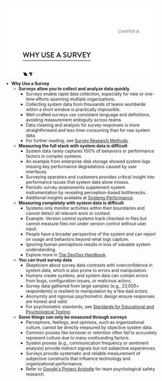 ![surveys-ch14](surveys-ch14.best.png)

- **Why Use a Survey**
  - **Surveys allow you to collect and analyze data quickly**
    - Surveys enable rapid data collection, especially for new or one-time efforts spanning multiple organizations.  
    - Collecting system data from thousands of teams worldwide within a short window is practically impossible.  
    - Well-crafted surveys use consistent language and definitions, avoiding measurement ambiguity across teams.  
    - Data cleaning and analysis for survey responses is more straightforward and less time-consuming than for raw system data.  
    - For further reading, see [Survey Research Methods](https://journals.sagepub.com/home/srm).  
  - **Measuring the full stack with system data is difficult**
    - System data rarely captures 100% of behaviors or performance factors in complex systems.  
    - An example from enterprise disk storage showed system logs missing key performance degradations caused by user interfaces.  
    - Surveying operators and customers provides critical insight into performance issues that system data alone misses.  
    - Periodic survey assessments supplement system instrumentation by revealing perception-based bottlenecks.  
    - Additional insights available at [Systems Performance](https://www.oreilly.com/library/view/systems-performance/9780133390091/).  
  - **Measuring completely with system data is difficult**
    - Systems only monitor activities within their boundaries and cannot detect all relevant work or context.  
    - Example: Version control systems track checked-in files but cannot measure files not under version control without user input.  
    - People have a broader perspective of the system and can report on usage and behaviors beyond what logs capture.  
    - Ignoring human perceptions results in loss of valuable system understanding.  
    - Explore more in [The DevOps Handbook](https://itrevolution.com/book/the-devops-handbook/).  
  - **You can trust survey data**
    - Skepticism about survey data contrasts with overconfidence in system data, which is also prone to errors and manipulation.  
    - Humans create systems, and system data can contain errors from bugs, configuration issues, or malicious actors.  
    - Survey data gathered from large samples (e.g., 23,000+ respondents) is resilient to manipulation by a few bad actors.  
    - Anonymity and rigorous psychometric design ensure responses are honest and valid.  
    - For psychometric standards, see [Standards for Educational and Psychological Testing](https://www.apa.org/science/standards).  
  - **Some things can only be measured through surveys**
    - Perceptions, feelings, and opinions, such as organizational culture, cannot be directly measured by objective system data.  
    - Common proxies like turnover or retention often fail to accurately represent culture due to many confounding factors.  
    - System proxies (e.g., communication frequency or sentiment analysis) provide indirect signals but not subjective experiences.  
    - Surveys provide systematic and reliable measurement of subjective constructs that influence technology and organizational performance.  
    - Refer to [Google's Project Aristotle](https://rework.withgoogle.com/print/guides/5721312655835136/) for team psychological safety research.
